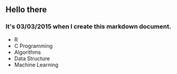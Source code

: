 ## Hello there
### It's 03/03/2015 when I create this markdown document.

* R
* C Programming
* Algorithms
* Data Structure
* Machine Learning